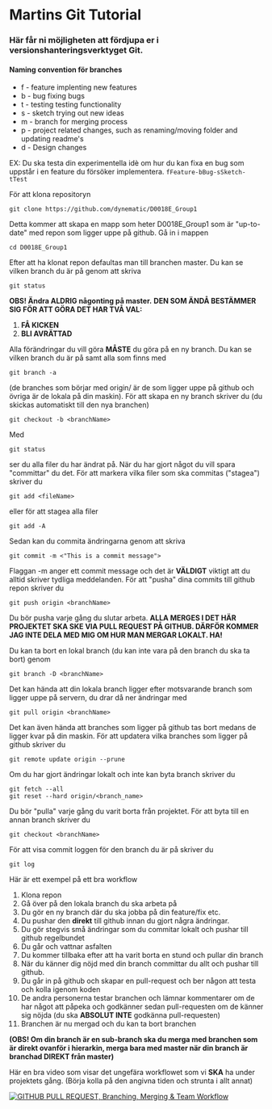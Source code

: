 # Martins Git Tutorial
### Här får ni möjligheten att fördjupa er i versionshanteringsverktyget Git.

#### Naming convention för branches

  * f - feature implenting new features
  * b - bug fixing bugs
  * t - testing testing functionality
  * s - sketch trying out new ideas
  * m - branch for merging process
  * p - project related changes, such as renaming/moving folder and updating readme's
  * d - Design changes
  
EX: Du ska testa din experimentella idè om hur du kan fixa en bug som uppstår i en feature du försöker implementera.
`
fFeature-bBug-sSketch-tTest
`

För att klona repositoryn
```
git clone https://github.com/dynematic/D0018E_Group1
```
Detta kommer att skapa en mapp som heter D0018E_Group1 som är "up-to-date" med repon som ligger uppe på github.
Gå in i mappen
```
cd D0018E_Group1
```
Efter att ha klonat repon defaultas man till branchen master.
Du kan se vilken branch du är på genom att skriva
```
git status
```
**OBS! Ändra ALDRIG någonting på master.**
**DEN SOM ÄNDÅ BESTÄMMER SIG FÖR ATT GÖRA DET HAR TVÅ VAL:**
1. **FÅ KICKEN**
2. **BLI AVRÄTTAD**

Alla förändringar du vill göra **MÅSTE** du göra på en ny branch.
Du kan se vilken branch du är på samt alla som finns med
```
git branch -a
```
(de branches som börjar med origin/ är de som ligger uppe på github och övriga är de lokala på din maskin).
För att skapa en ny branch skriver du (du skickas automatiskt till den nya branchen)
```
git checkout -b <branchName>
```
Med
```
git status
```
ser du alla filer du har ändrat på.
När du har gjort något du vill spara "committar" du det. För att markera vilka filer som ska commitas ("stagea") skriver du
```
git add <fileName>
```
eller för att stagea alla filer
```
git add -A
```
Sedan kan du commita ändringarna genom att skriva 
```
git commit -m <"This is a commit message">
```
Flaggan -m anger ett commit message och det är **VÄLDIGT** viktigt att du alltid skriver tydliga meddelanden.
För att "pusha" dina commits till github repon skriver du
```
git push origin <branchName>
```
Du bör pusha varje gång du slutar arbeta.
**ALLA MERGES I DET HÄR PROJEKTET SKA SKE VIA PULL REQUEST PÅ GITHUB. DÄRFÖR KOMMER JAG INTE DELA MED MIG OM HUR MAN
MERGAR LOKALT. HA!**

Du kan ta bort en lokal branch (du kan inte vara på den branch du ska ta bort) genom
```
git branch -D <branchName>
```
Det kan hända att din lokala branch ligger efter motsvarande branch som ligger uppe på servern, du drar då ner ändringar med
```
git pull origin <branchName>
```
Det kan även hända att branches som ligger på github tas bort medans de ligger kvar på din maskin. För att updatera vilka branches
som ligger på github skriver du
```
git remote update origin --prune
```

Om du har gjort ändringar lokalt och inte kan byta branch skriver du

```
git fetch --all
git reset --hard origin/<branch_name>
```


Du bör "pulla" varje gång du varit borta från projektet.
För att byta till en annan branch skriver du
```
git checkout <branchName>
```
För att visa commit loggen för den branch du är på skriver du
```
git log
```
Här är ett exempel på ett bra workflow
1. Klona repon
2. Gå över på den lokala branch du ska arbeta på
3. Du gör en ny branch där du ska jobba på din feature/fix etc.
4. Du pushar den **direkt** till github innan du gjort några ändringar.
4. Du gör stegvis små ändringar som du commitar lokalt och pushar till github regelbundet
5. Du går och vattnar asfalten
6. Du kommer tillbaka efter att ha varit borta en stund och pullar din branch
7. När du känner dig nöjd med din branch committar du allt och pushar till github.
8. Du går in på github och skapar en pull-request och ber någon att testa och kolla igenom koden
9. De andra personerna testar branchen och lämnar kommentarer om de har något att påpeka och godkänner sedan pull-requesten om de känner sig nöjda (du ska **ABSOLUT INTE** godkänna pull-requesten)
10. Branchen är nu mergad och du kan ta bort branchen

**(OBS! Om din branch är en sub-branch ska du merga med branchen som är direkt ovanför i hierarkin, merga bara med master när din branch är branchad DIREKT från master)**


Här en bra video som visar det ungefära workflowet som vi **SKA** ha under projektets gång. (Börja kolla på den angivna tiden och strunta i allt annat)

[![GITHUB PULL REQUEST, Branching, Merging & Team Workflow](http://img.youtube.com/vi/oFYyTZwMyAg/0.jpg)](https://youtu.be/oFYyTZwMyAg?t=395)
